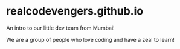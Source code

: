 # realcodevengers.github.io
An intro to our little dev team from Mumbai!

We are a group of people who love coding and have a zeal to learn!
